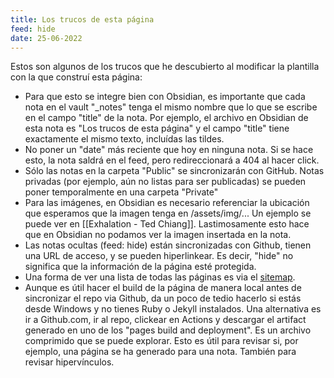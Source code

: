 ```yaml
---
title: Los trucos de esta página
feed: hide
date: 25-06-2022
---
```


Estos son algunos de los trucos que he descubierto al modificar la plantilla con la que construí esta página:

- Para que esto se integre bien con Obsidian, es importante que cada nota en el vault "\_notes" tenga el mismo nombre que lo que se escribe en el campo "title" de la nota. Por ejemplo, el archivo en Obsidian de esta nota es "Los trucos de esta página" y el campo "title" tiene exactamente el mismo texto, incluídas las tildes.
- No poner un "date" más reciente que hoy en ninguna nota. Si se hace esto, la nota saldrá en el feed, pero redireccionará a 404 al hacer click.
- Sólo las notas en la carpeta "Public" se sincronizarán con GitHub. Notas privadas (por ejemplo, aún no listas para ser publicadas) se pueden poner temporalmente en una carpeta "Private"
- Para las imágenes, en Obsidian es necesario referenciar la ubicación que esperamos que la imagen tenga en /assets/img/... Un ejemplo se puede ver en [[Exhalation - Ted Chiang]]. Lastimosamente esto hace que en Obsidian no podamos ver la imagen insertada en la nota.
- Las notas ocultas (feed: hide) están sincronizadas con Github, tienen una URL de acceso, y se pueden hiperlinkear. Es decir, "hide" no significa que la información de la página esté protegida.
- Una forma de ver una lista de todas las páginas es via el [sitemap](https://www.quesodecabeza.com/sitemap.xml).
- Aunque es útil hacer el build de la página de manera local antes de sincronizar el repo via Github, da un poco de tedio hacerlo si estás desde Windows y no tienes Ruby o Jekyll instalados. Una alternativa es ir a Github.com, ir al repo, clickear en Actions y descargar el artifact generado en uno de los "pages build and deployment". Es un archivo comprimido que se puede explorar. Esto es útil para revisar si, por ejemplo, una página se ha generado para una nota. También para revisar hipervínculos.